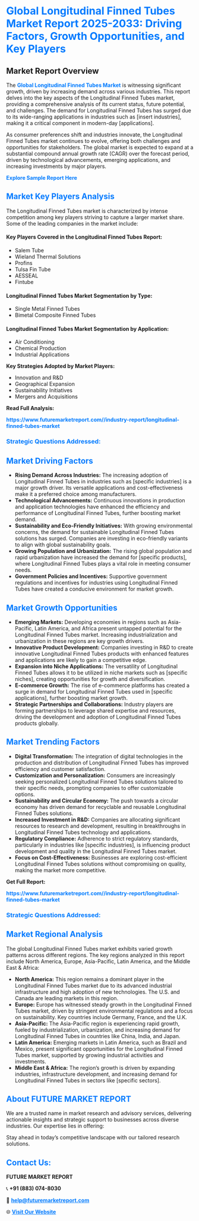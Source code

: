 <h1 style="color: #007BFF;">Global Longitudinal Finned Tubes Market Report 2025-2033: Driving Factors, Growth Opportunities, and Key Players</h1>

<section id="overview">
<h2>Market Report Overview</h2>
<p>The <a href="https://www.futuremarketreport.com//industry-report/longitudinal-finned-tubes-market" style="color: #007BFF; text-decoration: none;"><strong>Global Longitudinal Finned Tubes Market</strong></a> is witnessing significant growth, driven by increasing demand across various industries. This report delves into the key aspects of the Longitudinal Finned Tubes market, providing a comprehensive analysis of its current status, future potential, and challenges. The demand for Longitudinal Finned Tubes has surged due to its wide-ranging applications in industries such as [insert industries], making it a critical component in modern-day [applications].</p>
<p>As consumer preferences shift and industries innovate, the Longitudinal Finned Tubes market continues to evolve, offering both challenges and opportunities for stakeholders. The global market is expected to expand at a substantial compound annual growth rate (CAGR) over the forecast period, driven by technological advancements, emerging applications, and increasing investments by major players.</p>
</section>

<section id="overview">
<p><a href="https://www.futuremarketreport.com//request-sample/reportId=50559" style="color: #007BFF; text-decoration: none;"><strong>Explore Sample Report Here</strong></a></p>
</section>

<section id="key-players">
<h2 style="color: #007BFF;">Market Key Players Analysis</h2>
<p>The Longitudinal Finned Tubes market is characterized by intense competition among key players striving to capture a larger market share. Some of the leading companies in the market include:</p>
<h4>Key Players Covered in the Longitudinal Finned Tubes Report:</h4>
<ul><li>Salem Tube</li><li>Wieland Thermal Solutions</li><li>Profins</li><li>Tulsa Fin Tube</li><li>AESSEAL</li><li>Fintube</li></ul>
<h4>Longitudinal Finned Tubes Market Segmentation by Type:</h4>
<ul><li>Single Metal Finned Tubes</li><li>Bimetal Composite Finned Tubes</li></ul>

<h4>Longitudinal Finned Tubes Market Segmentation by Application:</h4>
<ul><li>Air Conditioning</li><li>Chemical Production</li><li>Industrial Applications</li></ul>
<p><strong>Key Strategies Adopted by Market Players:</strong></p>
<ul>
<li>Innovation and R&D</li>
<li>Geographical Expansion</li>
<li>Sustainability Initiatives</li>
<li>Mergers and Acquisitions</li>
</ul>
</section>

<section>
<p><strong>Read Full Analysis: </strong></p><a href="https://www.futuremarketreport.com//industry-report/longitudinal-finned-tubes-market" style="color: #007BFF; text-decoration: none;"><strong>https://www.futuremarketreport.com//industry-report/longitudinal-finned-tubes-market</strong></a>
<h3 style="color: #007BFF;">Strategic Questions Addressed:</h3>
</section>

<section id="driving-factors">
<h2 style="color: #007BFF;">Market Driving Factors</h2>
<ul>
<li><strong>Rising Demand Across Industries:</strong> The increasing adoption of Longitudinal Finned Tubes in industries such as [specific industries] is a major growth driver. Its versatile applications and cost-effectiveness make it a preferred choice among manufacturers.</li>
<li><strong>Technological Advancements:</strong> Continuous innovations in production and application technologies have enhanced the efficiency and performance of Longitudinal Finned Tubes, further boosting market demand.</li>
<li><strong>Sustainability and Eco-Friendly Initiatives:</strong> With growing environmental concerns, the demand for sustainable Longitudinal Finned Tubes solutions has surged. Companies are investing in eco-friendly variants to align with global sustainability goals.</li>
<li><strong>Growing Population and Urbanization:</strong> The rising global population and rapid urbanization have increased the demand for [specific products], where Longitudinal Finned Tubes plays a vital role in meeting consumer needs.</li>
<li><strong>Government Policies and Incentives:</strong> Supportive government regulations and incentives for industries using Longitudinal Finned Tubes have created a conducive environment for market growth.</li>
</ul>
</section>

<section id="growth-opportunities">
<h2 style="color: #007BFF;">Market Growth Opportunities</h2>
<ul>
<li><strong>Emerging Markets:</strong> Developing economies in regions such as Asia-Pacific, Latin America, and Africa present untapped potential for the Longitudinal Finned Tubes market. Increasing industrialization and urbanization in these regions are key growth drivers.</li>
<li><strong>Innovative Product Development:</strong> Companies investing in R&D to create innovative Longitudinal Finned Tubes products with enhanced features and applications are likely to gain a competitive edge.</li>
<li><strong>Expansion into Niche Applications:</strong> The versatility of Longitudinal Finned Tubes allows it to be utilized in niche markets such as [specific niches], creating opportunities for growth and diversification.</li>
<li><strong>E-commerce Growth:</strong> The rise of e-commerce platforms has created a surge in demand for Longitudinal Finned Tubes used in [specific applications], further boosting market growth.</li>
<li><strong>Strategic Partnerships and Collaborations:</strong> Industry players are forming partnerships to leverage shared expertise and resources, driving the development and adoption of Longitudinal Finned Tubes products globally.</li>
</ul>
</section>

<section id="trending-factors">
<h2 style="color: #007BFF;">Market Trending Factors</h2>
<ul>
<li><strong>Digital Transformation:</strong> The integration of digital technologies in the production and distribution of Longitudinal Finned Tubes has improved efficiency and customer satisfaction.</li>
<li><strong>Customization and Personalization:</strong> Consumers are increasingly seeking personalized Longitudinal Finned Tubes solutions tailored to their specific needs, prompting companies to offer customizable options.</li>
<li><strong>Sustainability and Circular Economy:</strong> The push towards a circular economy has driven demand for recyclable and reusable Longitudinal Finned Tubes solutions.</li>
<li><strong>Increased Investment in R&D:</strong> Companies are allocating significant resources to research and development, resulting in breakthroughs in Longitudinal Finned Tubes technology and applications.</li>
<li><strong>Regulatory Compliance:</strong> Adherence to strict regulatory standards, particularly in industries like [specific industries], is influencing product development and quality in the Longitudinal Finned Tubes market.</li>
<li><strong>Focus on Cost-Effectiveness:</strong> Businesses are exploring cost-efficient Longitudinal Finned Tubes solutions without compromising on quality, making the market more competitive.</li>
</ul>
</section>

<section>
<p><strong>Get Full Report: </strong></p><a href="https://www.futuremarketreport.com//industry-report/longitudinal-finned-tubes-market" style="color: #007BFF; text-decoration: none;"><strong>https://www.futuremarketreport.com//industry-report/longitudinal-finned-tubes-market</strong></a>
<h3 style="color: #007BFF;">Strategic Questions Addressed:</h3>
</section>


<section id="regional-analysis">
<h2 style="color: #007BFF;">Market Regional Analysis</h2>
<p>The global Longitudinal Finned Tubes market exhibits varied growth patterns across different regions. The key regions analyzed in this report include North America, Europe, Asia-Pacific, Latin America, and the Middle East & Africa:</p>
<ul>
<li><strong>North America:</strong> This region remains a dominant player in the Longitudinal Finned Tubes market due to its advanced industrial infrastructure and high adoption of new technologies. The U.S. and Canada are leading markets in this region.</li>
<li><strong>Europe:</strong> Europe has witnessed steady growth in the Longitudinal Finned Tubes market, driven by stringent environmental regulations and a focus on sustainability. Key countries include Germany, France, and the U.K.</li>
<li><strong>Asia-Pacific:</strong> The Asia-Pacific region is experiencing rapid growth, fueled by industrialization, urbanization, and increasing demand for Longitudinal Finned Tubes in countries like China, India, and Japan.</li>
<li><strong>Latin America:</strong> Emerging markets in Latin America, such as Brazil and Mexico, present significant opportunities for the Longitudinal Finned Tubes market, supported by growing industrial activities and investments.</li>
<li><strong>Middle East & Africa:</strong> The region’s growth is driven by expanding industries, infrastructure development, and increasing demand for Longitudinal Finned Tubes in sectors like [specific sectors].</li>
</ul>
</section>

<footer>
<h2 style="color: #007BFF;">About FUTURE MARKET REPORT</h2>
<p>We are a trusted name in market research and advisory services, delivering actionable insights and strategic support to businesses across diverse industries. Our expertise lies in offering:</p>

<p>Stay ahead in today’s competitive landscape with our tailored research solutions.</p>

<h2 style="color: #007BFF;">Contact Us:</h2>
<p><strong>FUTURE MARKET REPORT</strong></p>
<p>📞 <strong>+91 (883) 074-8030</strong></p>
<p>📧 <strong><a href="mailto:help@futuremarketreport.com" style="color: #007BFF;">help@futuremarketreport.com</a></strong></p>
<p>🌐 <strong><a href="https://www.futuremarketreport.com/" style="color: #007BFF;">Visit Our Website</a></strong></p>
</footer>